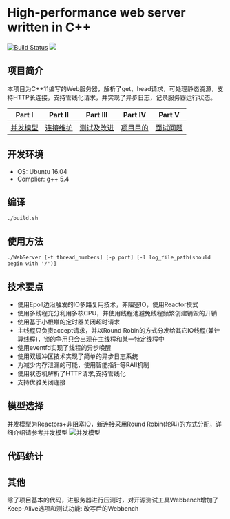 # High-performance web server written in C++
[![Build Status](https://travis-ci.org/xcw-coder/WebServer.svg?branch=master)](https://travis-ci.org/xcw-coder/WebServer)
![](https://img.shields.io/cran/l/devtools.svg)

## 项目简介
本项目为C++11编写的Web服务器，解析了get、head请求，可处理静态资源，支持HTTP长连接，支持管线化请求，并实现了异步日志，记录服务器运行状态。

|Part I|Part II|Part III|Part IV|Part V|
|---|---|----|---|---|
|[并发模型](https://github.com/xcw-coder/WebServer/blob/master/%E5%B9%B6%E5%8F%91%E6%A8%A1%E5%9E%8B.md)|[连接维护](https://github.com/xcw-coder/WebServer/blob/master/%E8%BF%9E%E6%8E%A5%E7%BB%B4%E6%8A%A4.md)|[测试及改进](https://github.com/xcw-coder/WebServer/blob/master/%E6%B5%8B%E8%AF%95%E5%8F%8A%E6%94%B9%E8%BF%9B.md)|[项目目的](https://github.com/xcw-coder/WebServer/blob/master/%E9%A1%B9%E7%9B%AE%E7%9B%AE%E7%9A%84.md)|[面试问题](https://github.com/xcw-coder/WebServer/blob/master/%E9%9D%A2%E8%AF%95%E9%97%AE%E9%A2%98.md)|

## 开发环境  
* OS: Ubuntu 16.04
* Complier: g++ 5.4

## 编译
```
./build.sh
```
## 使用方法
```
./WebServer [-t thread_numbers] [-p port] [-l log_file_path(should begin with '/')]
```

## 技术要点
* 使用Epoll边沿触发的IO多路复用技术，非阻塞IO，使用Reactor模式
* 使用多线程充分利用多核CPU，并使用线程池避免线程频繁创建销毁的开销
* 使用基于小根堆的定时器关闭超时请求
* 主线程只负责accept请求，并以Round Robin的方式分发给其它IO线程(兼计算线程)，锁的争用只会出现在主线程和某一特定线程中
* 使用eventfd实现了线程的异步唤醒
* 使用双缓冲区技术实现了简单的异步日志系统
* 为减少内存泄漏的可能，使用智能指针等RAII机制
* 使用状态机解析了HTTP请求,支持管线化
* 支持优雅关闭连接 

## 模型选择
并发模型为Reactors+非阻塞IO，新连接采用Round Robin(轮叫)的方式分配，详细介绍请参考并发模型
![并发模型](https://github.com/xcw-coder/WebServer/blob/master/pictures/model.png)

## 代码统计

## 其他
除了项目基本的代码，进服务器进行压测时，对开源测试工具Webbench增加了Keep-Alive选项和测试功能: 改写后的Webbench
